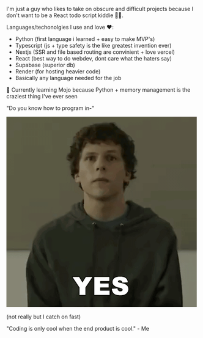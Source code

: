 I'm just a guy who likes to take on obscure and difficult projects because I don't want to be a React todo script kiddie 🤷🏾.

Languages/techonolgies I use and love ❤️:
  - Python (first language i learned + easy to make MVP's)
  - Typescript (js + type safety is the like greatest invention ever)
  - Nextjs (SSR and file based routing are convinient + love vercel)
  - React (best way to do webdev, dont care what the haters say)
  - Supabase (superior db)
  - Render (for hosting heavier code)
  - Basically any language needed for the job

🧠 Currently learning Mojo because Python + memory management is the craziest thing I've ever seen


"Do you know how to program in-"

![Mark](./yes-mark-zuckerberg.gif)

(not really but I catch on fast)

"Coding is only cool when the end product is cool." - Me
